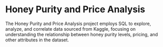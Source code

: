 # Honey Purity and Price Analysis

The Honey Purity and Price Analysis project employs SQL to explore, analyze, and correlate data sourced from Kaggle, focusing on understanding the relationship between honey purity levels, pricing, and other attributes in the dataset.
